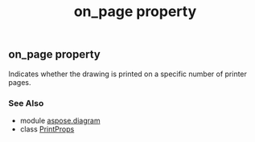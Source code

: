 ﻿---
title: on_page property
second_title: Aspose.Diagram for Python via .NET API References
description: 
type: docs
weight: 50
url: /python-net/aspose.diagram/printprops/on_page/
is_root: false
---

## on_page property


Indicates whether the drawing is printed on a specific number of printer pages.

### See Also
* module [aspose.diagram](../../)
* class [PrintProps](/diagram/python-net/aspose.diagram/printprops)
